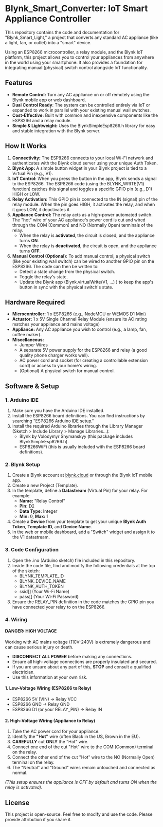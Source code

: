 # **Blynk\_Smart\_Converter: IoT Smart Appliance Controller**

This repository contains the code and documentation for "Blynk\_Smart\_Light," a project that converts any standard AC appliance (like a light, fan, or outlet) into a "smart" device.

Using an ESP8266 microcontroller, a relay module, and the Blynk IoT platform, this project allows you to control your appliances from anywhere in the world using your smartphone. It also provides a foundation for integrating manual (physical) switch control alongside IoT functionality.

## **Features**

* **Remote Control:** Turn any AC appliance on or off remotely using the Blynk mobile app or web dashboard.  
* **Dual Control Ready:** The system can be controlled entirely via IoT or expanded to work in parallel with your existing manual wall switches.  
* **Cost-Effective:** Built with common and inexpensive components like the ESP8266 and a relay module.  
* **Simple & Lightweight:** Uses the BlynkSimpleEsp8266.h library for easy and stable integration with the Blynk server.

## **How It Works**

1. **Connectivity:** The ESP8266 connects to your local Wi-Fi network and authenticates with the Blynk cloud server using your unique Auth Token.  
2. **Blynk App:** A simple button widget in your Blynk project is tied to a Virtual Pin (e.g., V1).  
3. **IoT Control:** When you press the button in the app, Blynk sends a signal to the ESP8266. The ESP8266 code (using the BLYNK\_WRITE(V1) function) catches this signal and toggles a specific GPIO pin (e.g., D1) HIGH or LOW.  
4. **Relay Activation:** This GPIO pin is connected to the IN (signal) pin of the relay module. When the pin goes HIGH, it activates the relay, and when it goes LOW, it deactivates it.  
5. **Appliance Control:** The relay acts as a high-power automated switch. The "hot" wire of your AC appliance's power cord is cut and wired through the COM (Common) and NO (Normally Open) terminals of the relay.  
   * When the relay is **activated**, the circuit is closed, and the appliance turns **ON**.  
   * When the relay is **deactivated**, the circuit is open, and the appliance turns **OFF**.  
6. **Manual Control (Optional):** To add manual control, a physical switch (like your existing wall switch) can be wired to another GPIO pin on the ESP8266. The code can then be written to:  
   * Detect a state change from the physical switch.  
   * Toggle the relay's state.  
   * Update the Blynk app (Blynk.virtualWrite(V1, ...) ) to keep the app's button in sync with the physical switch's state.

## **Hardware Required**

* **Microcontroller:** 1 x ESP8266 (e.g., NodeMCU or WEMOS D1 Mini)  
* **Actuator:** 1 x 5V Single Channel Relay Module (ensure its AC rating matches your appliance and mains voltage)  
* **Appliance:** Any AC appliance you wish to control (e.g., a lamp, fan, coffee maker).  
* **Miscellaneous:**  
  * Jumper Wires  
  * A separate 5V power supply for the ESP8266 and relay (a good quality phone charger works well).  
  * AC power cord and socket (for creating a controllable extension cord) or access to your home's wiring.  
  * (Optional) A physical switch for manual control.

## **Software & Setup**

### **1\. Arduino IDE**

1. Make sure you have the Arduino IDE installed.  
2. Install the ESP8266 board definitions. You can find instructions by searching "ESP8266 Arduino IDE setup."  
3. Install the required Arduino libraries through the Library Manager (Sketch \> Include Library \> Manage Libraries...):  
   * Blynk by Volodymyr Shymanskyy (this package includes BlynkSimpleEsp8266.h).  
   * ESP8266WiFi (this is usually included with the ESP8266 board definitions).

### **2\. Blynk Setup**

1. Create a Blynk account at [blynk.cloud](https://blynk.cloud/) or through the Blynk IoT mobile app.  
2. Create a new Project (Template).  
3. In the template, define a **Datastream** (Virtual Pin) for your relay. For example:  
   * **Name:** "Relay Control"  
   * **Pin:** D2  
   * **Data Type:** Integer  
   * **Min:** 0, **Max:** 1  
4. Create a **Device** from your template to get your unique **Blynk Auth Token**, **Template ID**, and **Device Name**.  
5. In the web or mobile dashboard, add a "Switch" widget and assign it to the V1 datastream.

### **3\. Code Configuration**

1. Open the .ino (Arduino sketch) file included in this repository.  
2. Inside the code file, find and modify the following credentials at the top of the sketch:  
   * BLYNK\_TEMPLATE\_ID  
   * BLYNK\_DEVICE\_NAME  
   * BLYNK\_AUTH\_TOKEN  
   * ssid\[\] (Your Wi-Fi Name)  
   * pass\[\] (Your Wi-Fi Password)  
3. Ensure the RELAY\_PIN definition in the code matches the GPIO pin you have connected your relay to on the ESP8266.

### **4\. Wiring**

#### **DANGER: HIGH VOLTAGE**

Working with AC mains voltage (110V-240V) is extremely dangerous and can cause serious injury or death.

* **DISCONNECT ALL POWER** before making any connections.  
* Ensure all high-voltage connections are properly insulated and secured.  
* If you are unsure about any part of this, **STOP** and consult a qualified electrician.  
* Use this information at your own risk.

#### **1\. Low-Voltage Wiring (ESP8266 to Relay)**

* ESP8266 5V (VIN) \-\> Relay VCC  
* ESP8266 GND \-\> Relay GND  
* ESP8266 D1 (or your RELAY\_PIN) \-\> Relay IN

#### **2\. High-Voltage Wiring (Appliance to Relay)**

1. Take the AC power cord for your appliance.  
2. Identify the **"Hot"** wire (often Black in the US, Brown in the EU).  
3. **CAREFULLY** cut **ONLY** the "Hot" wire.  
4. Connect one end of the cut "Hot" wire to the COM (Common) terminal on the relay.  
5. Connect the other end of the cut "Hot" wire to the NO (Normally Open) terminal on the relay.  
6. The "Neutral" and "Ground" wires remain untouched and connected as normal.

*(This setup ensures the appliance is OFF by default and turns ON when the relay is activated).*

## **License**

This project is open-source. Feel free to modify and use the code. Please provide attribution if you share it.
